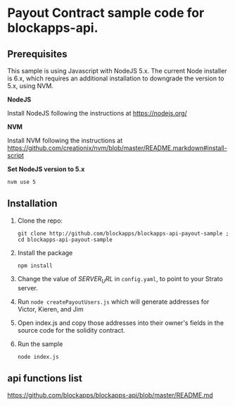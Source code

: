 # Payout Contract sample code for blockapps-api.

## Prerequisites
This sample is using Javascript with NodeJS 5.x.  The current Node installer is 6.x, which requires an additional installation to downgrade the version to 5.x, using NVM.

**NodeJS**

Install NodeJS following the instructions at https://nodejs.org/

**NVM**

Install NVM following the instructions at https://github.com/creationix/nvm/blob/master/README.markdown#install-script

**Set NodeJS version to 5.x**

`nvm use 5`

## Installation

1. Clone the repo:

   `git clone http://github.com/blockapps/blockapps-api-payout-sample ; cd blockapps-api-payout-sample`
1. Install the package

   `npm install`
1. Change the value of $SERVER_URL$ in `config.yaml`, to point to your Strato server.
1. Run `node createPayoutUsers.js` which will generate addresses for Victor, Kieren, and Jim
1. Open index.js and copy those addresses into their owner's fields in the source code for the solidity contract.  
1. Run the sample

   `node index.js`

## api functions list
https://github.com/blockapps/blockapps-api/blob/master/README.md
